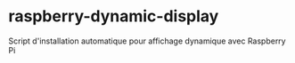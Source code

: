 # raspberry-dynamic-display
Script d'installation automatique pour affichage dynamique avec Raspberry Pi
